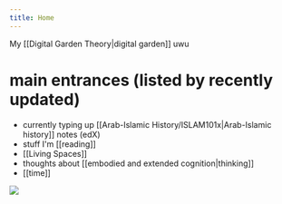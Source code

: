 ```yaml
---
title: Home
---
```


My [[Digital Garden Theory|digital garden]] uwu

# main entrances (listed by recently updated)

  - currently typing up [[Arab-Islamic History/ISLAM101x|Arab-Islamic history]] notes (edX)
  - stuff I'm [[reading]]
  - [[Living Spaces]]
  - thoughts about [[embodied and extended cognition|thinking]]
  - [[time]]

![](Updates)